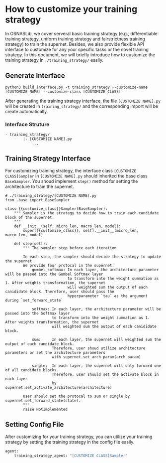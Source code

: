 # How to customize your training strategy
In OSNASLib, we cover serveral basic training strategy (e.g., differentiable training strategy, uniform training strategy and fairstrictness training strategy) to train the supernet. Besides, we also provide flexible API interface to customize for any your specific tasks or the novel training strategy. In this document, we will briefly introduce how to customize the training strategy in `./training_strategy/` easily.


## Generate Interface
```
python3 build_interface.py -t training_strategy --customize-name [CUSTOMIZE NAME] --customize-class [CUSTOMIZE CLASS]
```

After generating the training strategy interface, the file `[CUSTOMIZE NAME].py` will be created in `training_strategy/` and the corresponding import will be create automatically.

### Interface Struture
```
- training_strategy/
        |- [CUSTOMIZE NAME].py
            ...
```


## Training Strategy Interface
For customizing training strategy, the interface class `[CUSTOMIZE CLASS]Sampler` in `[CUSTOMIZE NAME].py` should inherited the base class `BaseSampler`. You shoud implement `step()` method for setting the architecture to train the supernet.


```python3
# ./training_strategy/[CUSTOMIZE NAME].py
from .base import BaseSampler

class {{customize_class}}Sampler(BaseSampler):
    """ Sampler is the strategy to decide how to train each candidate block of the supernet.
    """
    def __init__(self, micro_len, macro_len, model):
        super({{customize_class}}, self).__init__(micro_len, macro_len, model)

    def step(self):
        """ The sampler step before each iteration

        In each step, the sampler should decide the strategy to update the supernet.
        We provide four protocal in the supernet:
            gumbel_softmax: In each layer, the architecture parameter will be passed into the Gumbel Softmax layer
                            to transform into the weight summation as 1. After weights transformation, the supernet
                            will weighted sum the output of each canididate block. Therefore, user should pass the 
                            hyperparameter `tau` as the argument during `set_forward_state`

            softmax: In each layer, the architecture parameter will be passed into the Softmax layer
                     to transform into the weight summation as 1. After weights transformation, the supernet
                     will weighted sum the output of each canididate block.

            sum:     In each layer, the supernet will weighted sum the output of each candidate block.
                     Therefore, user shoud utilize architecture parameters or set the architecture parameters
                     with supernet.set_arch_param(arch_param)

            single:  In each layer, the supernet will only forward one of all candidate blocks.
                     Therefore, user should set the activate block in each layer 
                     by supernet.set_activate_architecture(architecture)

        User should set the protocal to sum or single by supernet.set_forward_state(state).
        """
        raise NotImplemented
```

## Setting Config File
After customizing for your training strategy, you can utilize your training strategy by setting the training strategy in the config file easily.

```python
agent:
    training_strategy_agent: "[CUSTOMIZE CLASS]Sampler"
```
